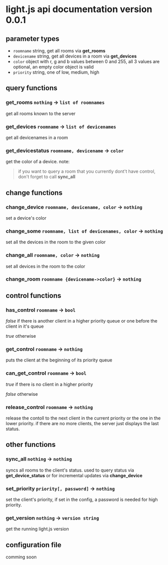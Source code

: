 # light.js api documentation version 0.0.1

## parameter types
- `roomname` string, get all rooms via **get_rooms**
- `devicename` string, get all devices in a room via **get_devices**
- `color` object with r, g and b values between 0 and 255, all 3 values are optional, an empty color object is valid
- `priority` string, one of low, medium, high

## query functions

### get_rooms `nothing` -> `list of roomnames`
get all rooms known to the server

### get_devices `roomname` -> `list of devicenames`
get all devicenames in a room

### get_devicestatus `roomname, devicename` -> `color`
get the color of a device. note:
> if you want to query a room that you currently dont't have control, don't forget to call **sync_all**

## change functions

### change_device `roomname, devicename, color` -> `nothing`
set a device's color

### change_some `roomname, list of devicenames, color` -> `nothing`
set all the devices in the room to the given color

### change_all `roomname, color` -> `nothing`
set all devices in the room to the color

### change_room `roomname {devicename->color}` -> `nothing`


## control functions
### has_control `roomname` -> `bool`
_false_ if there is another client in a higher priority queue or one before the client in it's queue

_true_ otherwise


### get_control `roomname` -> `nothing`
puts the client at the beginning of its priority queue

### can\_get_control `roomname` -> `bool`
_true_ if there is no client in a higher priority

_false_ otherwise


### release_control `roomname` -> `nothing`
release the contoll to the next client in the current priority or the one in the lower priority.
if there are no more clients, the server just displays the last status.

## other functions
### sync_all `nothing` -> `nothing`
syncs all rooms to the client's status. used to query status via **get\_device_status**
or for incremental updates via **change_device**

### set_priority `priority[, password]` -> `nothing`
set the client's priority, if set in the config, a password is needed for high priority.

### get_version `nothing` -> `version string`
get the running light.js version

## configuration file
comming soon